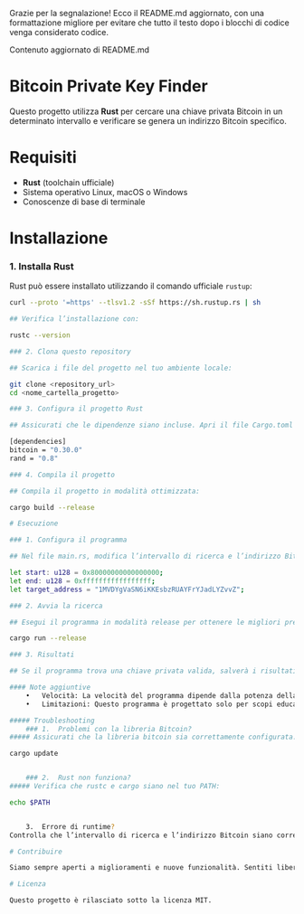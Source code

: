 Grazie per la segnalazione! Ecco il README.md aggiornato, con una formattazione migliore per evitare che tutto il testo dopo i blocchi di codice venga considerato codice.

Contenuto aggiornato di README.md

# Bitcoin Private Key Finder

Questo progetto utilizza **Rust** per cercare una chiave privata Bitcoin in un determinato intervallo e verificare se genera un indirizzo Bitcoin specifico.

# Requisiti

- **Rust** (toolchain ufficiale)
- Sistema operativo Linux, macOS o Windows
- Conoscenze di base di terminale

# Installazione

### 1. Installa Rust
Rust può essere installato utilizzando il comando ufficiale `rustup`:

```bash
curl --proto '=https' --tlsv1.2 -sSf https://sh.rustup.rs | sh

## Verifica l’installazione con:

rustc --version

### 2. Clona questo repository

## Scarica i file del progetto nel tuo ambiente locale:

git clone <repository_url>
cd <nome_cartella_progetto>

### 3. Configura il progetto Rust

## Assicurati che le dipendenze siano incluse. Apri il file Cargo.toml e aggiungi:

[dependencies]
bitcoin = "0.30.0"
rand = "0.8"

### 4. Compila il progetto

## Compila il progetto in modalità ottimizzata:

cargo build --release

# Esecuzione

### 1. Configura il programma

## Nel file main.rs, modifica l’intervallo di ricerca e l’indirizzo Bitcoin desiderato:

let start: u128 = 0x80000000000000000;
let end: u128 = 0xfffffffffffffffff;
let target_address = "1MVDYgVaSN6iKKEsbzRUAYFrYJadLYZvvZ";

### 2. Avvia la ricerca

## Esegui il programma in modalità release per ottenere le migliori prestazioni:

cargo run --release

### 3. Risultati

## Se il programma trova una chiave privata valida, salverà i risultati in un file chiamato found_wallet.txt nella directory principale del progetto.

#### Note aggiuntive
	•	Velocità: La velocità del programma dipende dalla potenza della CPU. Per migliorare le prestazioni, considera l’uso di una GPU o un’implementazione parallela.
	•	Limitazioni: Questo programma è progettato solo per scopi educativi. L’uso per scopi illegali è severamente vietato.

##### Troubleshooting
	### 1.	Problemi con la libreria Bitcoin?
##### Assicurati che la libreria bitcoin sia correttamente configurata. Controlla la versione corrente con:

cargo update


	### 2.	Rust non funziona?
##### Verifica che rustc e cargo siano nel tuo PATH:

echo $PATH


	3.	Errore di runtime?
Controlla che l’intervallo di ricerca e l’indirizzo Bitcoin siano correttamente formattati.

# Contribuire

Siamo sempre aperti a miglioramenti e nuove funzionalità. Sentiti libero di fare fork del progetto, implementare modifiche e inviare una pull request.

# Licenza

Questo progetto è rilasciato sotto la licenza MIT.

